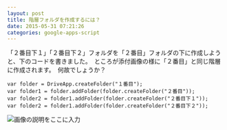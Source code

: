```yaml
---
layout: post
title: 階層フォルダを作成するには？
date: 2015-05-31 07:21:26
categories: google-apps-script
---
```

<p>「２番目下１」「２番目下２」フォルダを「２番目」フォルダの下に作成しようと、下のコードを書きました。　ところが添付画像の様に「２番目」と同じ階層に作成されます。　何故でしょうか？</p>

<pre><code>var folder = DriveApp.createFolder("１番目");
var folder1 = folder.addFolder(folder.createFolder("２番目"));
var folder2 = folder1.addFolder(folder.createFolder("２番目下１"));
var folder2 = folder1.addFolder(folder.createFolder("２番目下２"));
</code></pre>

<p><img src="https://i.stack.imgur.com/cV6JS.jpg" alt="画像の説明をここに入力"></p>
